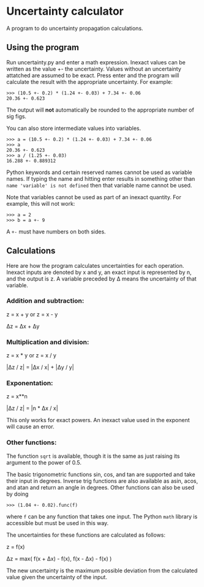 # Uncertainty calculator
A program to do uncertainty propagation calculations.

## Using the program
Run uncertainty.py and enter a math expression. Inexact values can be written as the value +- the uncertainty. Values without an uncertainty attatched are assumed to be exact. Press enter and the program will calculate the result with the appropriate uncertainty. For example:
```
>>> (10.5 +- 0.2) * (1.24 +- 0.03) + 7.34 +- 0.06
20.36 +- 0.623
```
The output will **not** automatically be rounded to the appropriate number of sig figs.

You can also store intermediate values into variables.
```
>>> a = (10.5 +- 0.2) * (1.24 +- 0.03) + 7.34 +- 0.06
>>> a
20.36 +- 0.623
>>> a / (1.25 +- 0.03)
16.288 +- 0.889312
```

Python keywords and certain reserved names cannot be used as variable names. If typing the name and hitting enter results in something other than `name 'variable' is not defined` then that variable name cannot be used.

Note that variables cannot be used as part of an inexact quantity. For example, this will not work:
```
>>> a = 2
>>> b = a +- 9
```
A `+-` must have numbers on both sides.

## Calculations
Here are how the program calculates uncertainties for each operation. Inexact inputs are denoted by x and y, an exact input is represented by n, and the output is z. A variable preceded by Δ means the uncertainty of that variable.

### Addition and subtraction:

z = x + y or z = x - y

Δz = Δx + Δy

### Multiplication and division:

z = x * y or z = x / y

|Δz / z| = |Δx / x| + |Δy / y|

### Exponentation:

z = x\*\*n

|Δz / z| = |n * Δx / x|

This only works for exact powers. An inexact value used in the exponent will cause an error.

### Other functions:

The function `sqrt` is available, though it is the same as just raising its argument to the power of 0.5.

The basic trigonometric functions sin, cos, and tan are supported and take their input in degrees. Inverse trig functions are also available as asin, acos, and atan and return an angle in degrees. Other functions can also be used by doing
```
>>> (1.04 +- 0.02).func(f)
```
where `f` can be any function that takes one input. The Python `math` library is accessible but must be used in this way.

The uncertainties for these functions are calculated as follows:

z = f(x)

Δz = max( f(x + Δx) - f(x), f(x - Δx) - f(x) )

The new uncertainty is the maximum possible deviation from the calculated value given the uncertainty of the input.
